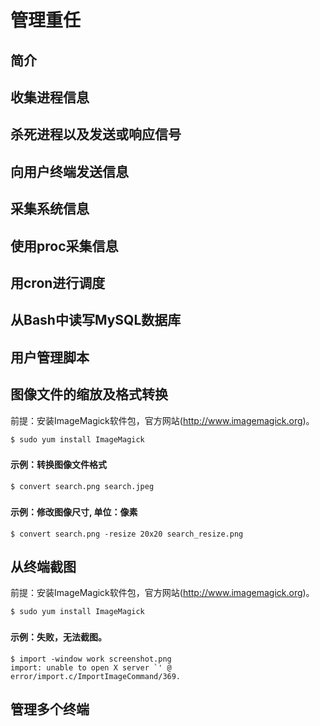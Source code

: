 # 管理重任

## 简介


## 收集进程信息


## 杀死进程以及发送或响应信号


## 向用户终端发送信息


## 采集系统信息


## 使用proc采集信息


## 用cron进行调度


## 从Bash中读写MySQL数据库


## 用户管理脚本


## 图像文件的缩放及格式转换

前提：安装ImageMagick软件包，官方网站(http://www.imagemagick.org)。

```
$ sudo yum install ImageMagick
```

###  

#### 示例：转换图像文件格式

```
$ convert search.png search.jpeg
```


###  

#### 示例：修改图像尺寸, 单位：像素

```
$ convert search.png -resize 20x20 search_resize.png
```


## 从终端截图

前提：安装ImageMagick软件包，官方网站(http://www.imagemagick.org)。

```
$ sudo yum install ImageMagick
```

###   

#### 示例：失败，无法截图。

```
$ import -window work screenshot.png
import: unable to open X server `' @ error/import.c/ImportImageCommand/369.
```



## 管理多个终端


